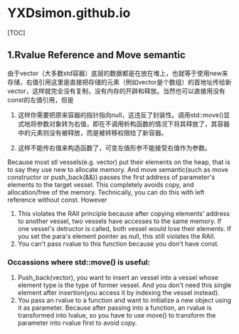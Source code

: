 # YXDsimon.github.io

[TOC]

## 1.Rvalue Reference and Move semantic
由于vector（大多数std容器）底层的数据都是在放在堆上，也就等于使用new来存储，右值引用这里是直接把存储的元素（例如vector是个数组）的首地址传给新vector，这样就完全没有复制，没有内存的开辟和释放。当然也可以直接用没有const的左值引用，但是
1. 这样你需要把原来容器的指针指向null，这违反了封装性。调用std::move()显式地将参数对象转为右值，即在不调用析构函数的情况下将其释放了，其容器中的元素则没有被释放，而是被转移权限给了新容器。

2. 这样不能传右值来构造函数了，可变左值形参不能接受右值作为参数。

Because most stl vessels(e.g. vector) put their elements on the heap, that is to say they use new to allocate memory. And move semantic(such as move constructor or push_back(&&)) passes the first address of parameter's elements to the target vessel. This completely avoids copy, and allocation/free of the memory. Technically, you can do this with left reference without const. However

1. This violates the RAII principle because after copying elements' address to another vessel, two vessels have accesses to the same memory. If one vessel's detructor is called, both vessel would lose their elements.  If you set the para's element pointer as null, this still violates the RAII.
1. You can't pass rvalue to this function because you don't have const.

### Occassions where std::move() is useful:

1. Push_back(vector), you want to insert an vessel into a vessel whose element type is the type of former vessel. And you don't need this single element after insertion(you access it by indexing the vessel instead).
2. You pass an rvalue to a function and want to initialize a new object using it as parameter. Because after passing into a function, an rvalue is transformed into lvalue, so you have to use move() to transform the parameter into rvalue first to avoid copy.
